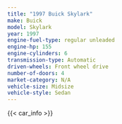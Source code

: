```yaml
---
title: "1997 Buick Skylark"
make: Buick
model: Skylark
year: 1997
engine-fuel-type: regular unleaded
engine-hp: 155
engine-cylinders: 6
transmission-type: Automatic
driven-wheels: Front wheel drive
number-of-doors: 4
market-category: N/A
vehicle-size: Midsize
vehicle-style: Sedan
---
```


{{< car_info >}}
